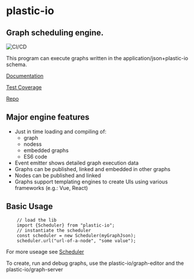 # plastic-io

## Graph scheduling engine.

![CI/CD](https://github.com/plastic-io/plastic-io/workflows/CI/CD/badge.svg?event=push)

This program can execute graphs written in the application/json+plastic-io schema.

[Documentation](https://plastic-io.github.io/plastic-io/)

[Test Coverage](https://plastic-io.github.io/plastic-io/coverage/lcov-report/)

[Repo](https://github.com/plastic-io/plastic-io)


## Major engine features

* Just in time loading and compiling of:
    - graph
    - nodess
    - embedded graphs
    - ES6 code
* Event emitter shows detailed graph execution data
* Graphs can be published, linked and embedded in other graphs
* Nodes can be published and linked
* Graphs support templating engines to create UIs using various frameworks (e.g.: Vue, React)

## Basic Usage

```
    // load the lib
    import {Scheduler} from "plastic-io";
    // instantiate the scheduler
    const scheduler = new Scheduler(myGraphJson);
    scheduler.url("url-of-a-node", "some value");
```

For more useage see [Scheduler](https://plastic-io.github.io/plastic-io/classes/_scheduler_.scheduler.html)

To create, run and debug graphs, use the plastic-io/graph-editor and the plastic-io/graph-server
